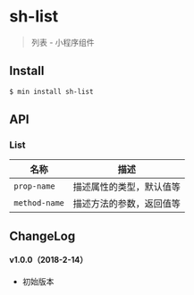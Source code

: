 # sh-list

> 列表 - 小程序组件

## Install

``` bash
$ min install sh-list
```


## API

### List

| 名称                  | 描述                         |
|----------------------|------------------------------|
|`prop-name`           | 描述属性的类型，默认值等         |
|`method-name`         | 描述方法的参数，返回值等         |

## ChangeLog

#### v1.0.0（2018-2-14）

- 初始版本
